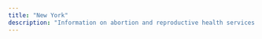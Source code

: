 ```yaml
---
title: "New York"
description: "Information on abortion and reproductive health services."
---
```


